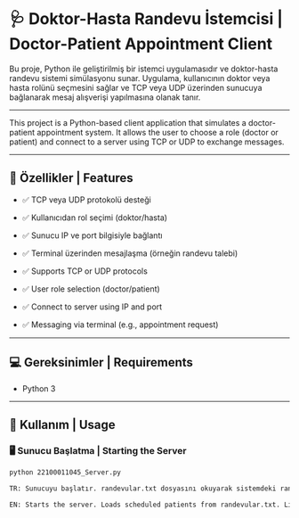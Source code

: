 # 🩺 Doktor-Hasta Randevu İstemcisi | Doctor-Patient Appointment Client

Bu proje, Python ile geliştirilmiş bir istemci uygulamasıdır ve doktor-hasta randevu sistemi simülasyonu sunar. Uygulama, kullanıcının doktor veya hasta rolünü seçmesini sağlar ve TCP veya UDP üzerinden sunucuya bağlanarak mesaj alışverişi yapılmasına olanak tanır.

---

This project is a Python-based client application that simulates a doctor-patient appointment system. It allows the user to choose a role (doctor or patient) and connect to a server using TCP or UDP to exchange messages.

---

## 📌 Özellikler | Features

- ✅ TCP veya UDP protokolü desteği  
- ✅ Kullanıcıdan rol seçimi (doktor/hasta)  
- ✅ Sunucu IP ve port bilgisiyle bağlantı  
- ✅ Terminal üzerinden mesajlaşma (örneğin randevu talebi)

- ✅ Supports TCP or UDP protocols  
- ✅ User role selection (doctor/patient)  
- ✅ Connect to server using IP and port  
- ✅ Messaging via terminal (e.g., appointment request)

---

## 💻 Gereksinimler | Requirements

- Python 3

---

## 🔧 Kullanım | Usage

### 🖥️ Sunucu Başlatma | Starting the Server

```bash
python 22100011045_Server.py

TR: Sunucuyu başlatır. randevular.txt dosyasını okuyarak sistemdeki randevulu hastaları yükler. Hem TCP hem UDP bağlantılarını dinler.

EN: Starts the server. Loads scheduled patients from randevular.txt. Listens for both TCP and UDP connections.
